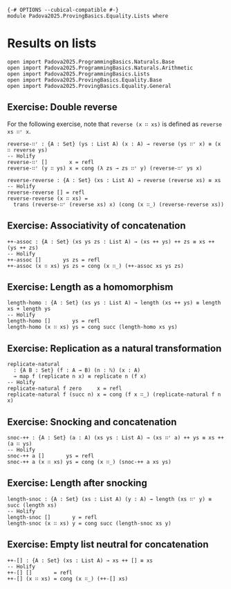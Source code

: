 ```
{-# OPTIONS --cubical-compatible #-}
module Padova2025.ProvingBasics.Equality.Lists where
```

# Results on lists

```
open import Padova2025.ProgrammingBasics.Naturals.Base
open import Padova2025.ProgrammingBasics.Naturals.Arithmetic
open import Padova2025.ProgrammingBasics.Lists
open import Padova2025.ProvingBasics.Equality.Base
open import Padova2025.ProvingBasics.Equality.General
```


## Exercise: Double reverse

For the following exercise, note that `reverse (x ∷ xs)` is defined as
`reverse xs ∷ʳ x`.

```
reverse-∷ʳ : {A : Set} (ys : List A) (x : A) → reverse (ys ∷ʳ x) ≡ (x ∷ reverse ys)
-- Holify
reverse-∷ʳ []       x = refl
reverse-∷ʳ (y ∷ ys) x = cong (λ zs → zs ∷ʳ y) (reverse-∷ʳ ys x)
```

```
reverse-reverse : {A : Set} (xs : List A) → reverse (reverse xs) ≡ xs
-- Holify
reverse-reverse [] = refl
reverse-reverse (x ∷ xs) =
  trans (reverse-∷ʳ (reverse xs) x) (cong (x ∷_) (reverse-reverse xs))
```


## Exercise: Associativity of concatenation

```
++-assoc : {A : Set} (xs ys zs : List A) → (xs ++ ys) ++ zs ≡ xs ++ (ys ++ zs)
-- Holify
++-assoc []       ys zs = refl
++-assoc (x ∷ xs) ys zs = cong (x ∷_) (++-assoc xs ys zs)
```


## Exercise: Length as a homomorphism

```
length-homo : {A : Set} (xs ys : List A) → length (xs ++ ys) ≡ length xs + length ys
-- Holify
length-homo []       ys = refl
length-homo (x ∷ xs) ys = cong succ (length-homo xs ys)
```


## Exercise: Replication as a natural transformation

```
replicate-natural
  : {A B : Set} (f : A → B) (n : ℕ) (x : A)
  → map f (replicate n x) ≡ replicate n (f x)
-- Holify
replicate-natural f zero     x = refl
replicate-natural f (succ n) x = cong (f x ∷_) (replicate-natural f n x)
```


## Exercise: Snocking and concatenation

```
snoc-++ : {A : Set} (a : A) (xs ys : List A) → (xs ∷ʳ a) ++ ys ≡ xs ++ (a ∷ ys)
-- Holify
snoc-++ a []       ys = refl
snoc-++ a (x ∷ xs) ys = cong (x ∷_) (snoc-++ a xs ys)
```

## Exercise: Length after snocking

```
length-snoc : {A : Set} (xs : List A) (y : A) → length (xs ∷ʳ y) ≡ succ (length xs)
-- Holify
length-snoc []       y = refl
length-snoc (x ∷ xs) y = cong succ (length-snoc xs y)
```


## Exercise: Empty list neutral for concatenation

```
++-[] : {A : Set} (xs : List A) → xs ++ [] ≡ xs
-- Holify
++-[] []       = refl
++-[] (x ∷ xs) = cong (x ∷_) (++-[] xs)
```
